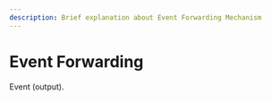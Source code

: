```yaml
---
description: Brief explanation about Event Forwarding Mechanism
---
```


# Event Forwarding

Event \(output\).

